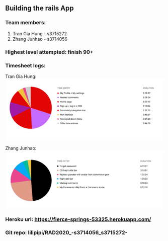## Building the rails App

### Team members:
1. Tran Gia Hung - s3715272
2. Zhang Junhao - s3714056

### Highest level attempted: finish 90+

### Timesheet logs:
Tran Gia Hung:
![hung_timesheet](./images/hung_timesheet.png)

Zhang Junhao:
![jh_timeseet](./images/jh_timesheet.png)

### Heroku url: https://fierce-springs-53325.herokuapp.com/

### Git repo:  lilipipi/RAD2020_-s3714056_s3715272-  
